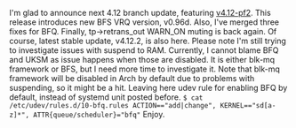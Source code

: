 I'm glad to announce next 4.12 branch update, featuring
[v4.12-pf2](https://pf.natalenko.name/sources/4.12/patch-4.12-pf2.xz). This
release introduces new BFS VRQ version, v0.96d. Also, I've merged three fixes
for BFQ. Finally, tp->retrans_out WARN_ON muting is back again. Of course,
latest stable update, v4.12.2, is also here. Please note I'm still trying to
investigate issues with suspend to RAM. Currently, I cannot blame BFQ and UKSM
as issue happens when those are disabled. It is either blk-mq framework or
BFS, but I need more time to investigate it. Note that blk-mq framework will
be disabled in Arch by default due to problems with suspending, so it might be
a hit. Leaving here udev rule for enabling BFQ by default, instead of systemd
unit posted before. `$ cat /etc/udev/rules.d/10-bfq.rules
ACTION=="add|change", KERNEL=="sd[a-z]*", ATTR{queue/scheduler}="bfq"` Enjoy.

